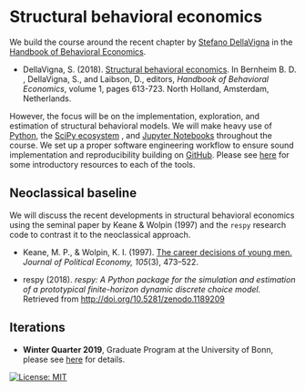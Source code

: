 # Structural behavioral economics

We build the course around the recent chapter by [Stefano DellaVigna](https://eml.berkeley.edu/~sdellavi/index.html) in the [Handbook of Behavioral Economics](https://www.sciencedirect.com/handbook/handbook-of-behavioral-economics-applications-and-foundations-1).

* DellaVigna, S. (2018). [Structural behavioral economics](https://www.sciencedirect.com/science/article/pii/S235223991830006X/pdfft?md5=842415f879664afe0b5b805c557ef7b8&pid=1-s2.0-S235223991830006X-main.pdf). In Bernheim B. D. , DellaVigna, S., and  Laibson, D., editors, *Handbook of Behavioral Economics*, volume 1, pages 613-723. North Holland, Amsterdam, Netherlands.

However, the focus will be on the implementation, exploration, and estimation of structural behavioral models. We will make heavy use of [Python](https://www.python.org), the [SciPy ecosystem](https://www.scipy.org) , and [Jupyter Notebooks](https://jupyter.org) throughout the course. We set up a proper software engineering workflow to ensure sound implementation and reproducibility building on [GitHub](https://github.com). Please see [here](https://github.com/HumanCapitalAnalysis/general-resources) for some introductory resources to each of the tools.

## Neoclassical baseline

We will discuss the recent developments in structural behavioral economics using the seminal paper by Keane & Wolpin (1997) and the `respy` research code to contrast it to the neoclassical approach.

* Keane, M. P., & Wolpin, K. I. (1997). [The career decisions of young men.](https://www.journals.uchicago.edu/doi/abs/10.1086/262080) *Journal of Political Economy, 105*(3), 473–522.

* respy (2018). *respy: A Python package for the simulation and estimation of a prototypical finite-horizon dynamic discrete choice model.* Retrieved from http://doi.org/10.5281/zenodo.1189209

## Iterations

* **Winter Quarter 2019**, Graduate Program at the University of Bonn, please see [here](https://github.com/HumanCapitalAnalysis/structural-behavioral-economics/tree/master/iterations/bonn_ws_2019) for details.

[![License: MIT](https://img.shields.io/badge/License-MIT-blue.svg)](HumanCapitalAnalysis/student-project-template/blob/master/LICENSE)
